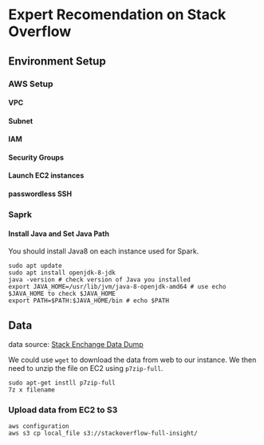 # Expert Recomendation on Stack Overflow

## Environment Setup


### AWS Setup

#### VPC

#### Subnet

#### IAM

#### Security Groups

#### Launch EC2 instances

#### passwordless SSH

### Saprk
#### Install Java and Set Java Path
You should install Java8 on each instance used for Spark.

```
sudo apt update
sudo apt install openjdk-8-jdk
java -version # check version of Java you installed
export JAVA_HOME=/usr/lib/jvm/java-8-openjdk-amd64 # use echo $JAVA_HOME to check $JAVA_HOME
export PATH=$PATH:$JAVA_HOME/bin # echo $PATH
```

## Data
data source: [Stack Enchange Data Dump](https://archive.org/details/stackexchange)

We could use ```wget``` to download the data from web to our instance. We then need to unzip the file on EC2 using ```p7zip-full```.
```
sudo apt-get instll p7zip-full
7z x filename
```

### Upload data from EC2 to S3
```
aws configuration
aws s3 cp local_file s3://stackoverflow-full-insight/
```